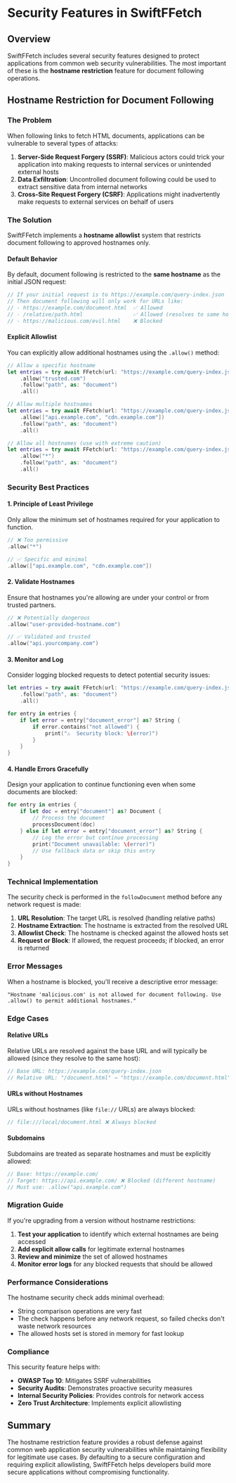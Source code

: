 # Security Features in SwiftFFetch

## Overview

SwiftFFetch includes several security features designed to protect applications from common web security vulnerabilities. The most important of these is the **hostname restriction** feature for document following operations.

## Hostname Restriction for Document Following

### The Problem

When following links to fetch HTML documents, applications can be vulnerable to several types of attacks:

1. **Server-Side Request Forgery (SSRF)**: Malicious actors could trick your application into making requests to internal services or unintended external hosts
2. **Data Exfiltration**: Uncontrolled document following could be used to extract sensitive data from internal networks
3. **Cross-Site Request Forgery (CSRF)**: Applications might inadvertently make requests to external services on behalf of users

### The Solution

SwiftFFetch implements a **hostname allowlist** system that restricts document following to approved hostnames only.

#### Default Behavior

By default, document following is restricted to the **same hostname** as the initial JSON request:

```swift
// If your initial request is to https://example.com/query-index.json
// Then document following will only work for URLs like:
// - https://example.com/document.html  ✅ Allowed
// - /relative/path.html                ✅ Allowed (resolves to same host)
// - https://malicious.com/evil.html    ❌ Blocked
```

#### Explicit Allowlist

You can explicitly allow additional hostnames using the `.allow()` method:

```swift
// Allow a specific hostname
let entries = try await FFetch(url: "https://example.com/query-index.json")
    .allow("trusted.com")
    .follow("path", as: "document")
    .all()

// Allow multiple hostnames
let entries = try await FFetch(url: "https://example.com/query-index.json")
    .allow(["api.example.com", "cdn.example.com"])
    .follow("path", as: "document")
    .all()

// Allow all hostnames (use with extreme caution)
let entries = try await FFetch(url: "https://example.com/query-index.json")
    .allow("*")
    .follow("path", as: "document")
    .all()
```

### Security Best Practices

#### 1. Principle of Least Privilege
Only allow the minimum set of hostnames required for your application to function.

```swift
// ❌ Too permissive
.allow("*")

// ✅ Specific and minimal
.allow(["api.example.com", "cdn.example.com"])
```

#### 2. Validate Hostnames
Ensure that hostnames you're allowing are under your control or from trusted partners.

```swift
// ❌ Potentially dangerous
.allow("user-provided-hostname.com")

// ✅ Validated and trusted
.allow("api.yourcompany.com")
```

#### 3. Monitor and Log
Consider logging blocked requests to detect potential security issues:

```swift
let entries = try await FFetch(url: "https://example.com/query-index.json")
    .follow("path", as: "document")
    .all()

for entry in entries {
    if let error = entry["document_error"] as? String {
        if error.contains("not allowed") {
            print("⚠️  Security block: \(error)")
        }
    }
}
```

#### 4. Handle Errors Gracefully
Design your application to continue functioning even when some documents are blocked:

```swift
for entry in entries {
    if let doc = entry["document"] as? Document {
        // Process the document
        processDocument(doc)
    } else if let error = entry["document_error"] as? String {
        // Log the error but continue processing
        print("Document unavailable: \(error)")
        // Use fallback data or skip this entry
    }
}
```

### Technical Implementation

The security check is performed in the `followDocument` method before any network request is made:

1. **URL Resolution**: The target URL is resolved (handling relative paths)
2. **Hostname Extraction**: The hostname is extracted from the resolved URL
3. **Allowlist Check**: The hostname is checked against the allowed hosts set
4. **Request or Block**: If allowed, the request proceeds; if blocked, an error is returned

### Error Messages

When a hostname is blocked, you'll receive a descriptive error message:

```
"Hostname 'malicious.com' is not allowed for document following. Use .allow() to permit additional hostnames."
```

### Edge Cases

#### Relative URLs
Relative URLs are resolved against the base URL and will typically be allowed (since they resolve to the same host):

```swift
// Base URL: https://example.com/query-index.json
// Relative URL: "/document.html" → "https://example.com/document.html" ✅ Allowed
```

#### URLs without Hostnames
URLs without hostnames (like `file://` URLs) are always blocked:

```swift
// file:///local/document.html ❌ Always blocked
```

#### Subdomains
Subdomains are treated as separate hostnames and must be explicitly allowed:

```swift
// Base: https://example.com/
// Target: https://api.example.com/ ❌ Blocked (different hostname)
// Must use: .allow("api.example.com")
```

### Migration Guide

If you're upgrading from a version without hostname restrictions:

1. **Test your application** to identify which external hostnames are being accessed
2. **Add explicit allow calls** for legitimate external hostnames
3. **Review and minimize** the set of allowed hostnames
4. **Monitor error logs** for any blocked requests that should be allowed

### Performance Considerations

The hostname security check adds minimal overhead:
- String comparison operations are very fast
- The check happens before any network request, so failed checks don't waste network resources
- The allowed hosts set is stored in memory for fast lookup

### Compliance

This security feature helps with:
- **OWASP Top 10**: Mitigates SSRF vulnerabilities
- **Security Audits**: Demonstrates proactive security measures
- **Internal Security Policies**: Provides controls for network access
- **Zero Trust Architecture**: Implements explicit allowlisting

## Summary

The hostname restriction feature provides a robust defense against common web application security vulnerabilities while maintaining flexibility for legitimate use cases. By defaulting to a secure configuration and requiring explicit allowlisting, SwiftFFetch helps developers build more secure applications without compromising functionality.
